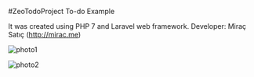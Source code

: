 #ZeoTodoProject To-do Example

It was created using PHP 7 and Laravel web framework.
Developer: Miraç Satıç (http://mirac.me)

![photo1](https://i.imgur.com/X1JPxlr.png)

![photo2](https://i.imgur.com/GLGtqKk.png)

